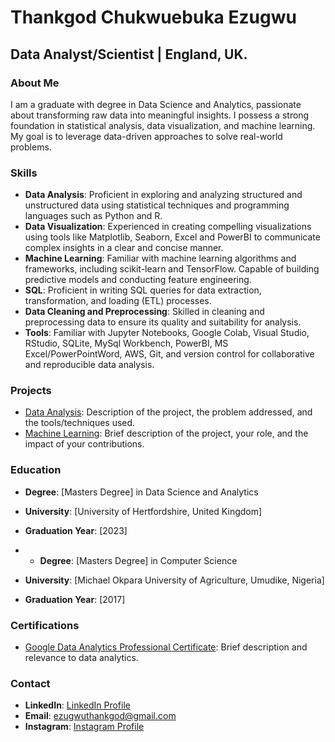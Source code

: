 # Thankgod Chukwuebuka Ezugwu

## Data Analyst/Scientist | England, UK.

### About Me

I am a graduate with degree in Data Science and Analytics, passionate about transforming raw data into meaningful insights. I possess a strong foundation in statistical analysis, data visualization, and machine learning. My goal is to leverage data-driven approaches to solve real-world problems.

### Skills

- **Data Analysis**: Proficient in exploring and analyzing structured and unstructured data using statistical techniques and programming languages such as Python and R.
- **Data Visualization**: Experienced in creating compelling visualizations using tools like Matplotlib, Seaborn, Excel and PowerBI to communicate complex insights in a clear and concise manner.
- **Machine Learning**: Familiar with machine learning algorithms and frameworks, including scikit-learn and TensorFlow. Capable of building predictive models and conducting feature engineering.
- **SQL**: Proficient in writing SQL queries for data extraction, transformation, and loading (ETL) processes.
- **Data Cleaning and Preprocessing**: Skilled in cleaning and preprocessing data to ensure its quality and suitability for analysis.
- **Tools**: Familiar with Jupyter Notebooks, Google Colab, Visual Studio, RStudio, SQLite, MySql Workbench, PowerBI, MS Excel/PowerPointWord, AWS, Git, and version control for collaborative and reproducible data analysis.

### Projects

- [Data Analysis](link_to_project_1): Description of the project, the problem addressed, and the tools/techniques used.
- [Machine Learning](link_to_project_2): Brief description of the project, your role, and the impact of your contributions.

### Education

- **Degree**: [Masters Degree] in Data Science and Analytics
- **University**: [University of Hertfordshire, United Kingdom]
- **Graduation Year**: [2023]

- - **Degree**: [Masters Degree] in Computer Science
- **University**: [Michael Okpara University of Agriculture, Umudike, Nigeria]
- **Graduation Year**: [2017]

### Certifications

- [Google Data Analytics Professional Certificate](link_to_certification_1): Brief description and relevance to data analytics.

### Contact

- **LinkedIn**: [LinkedIn Profile](linkedin.com/in/meet-thankgod)
- **Email**: ezugwuthankgod@gmail.com
- **Instagram**: [Instagram Profile](https://www.instagram.com/_kingmayor)

